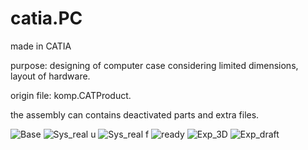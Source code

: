# catia.PC
made in CATIA

purpose: designing of computer case considering limited dimensions, layout of hardware.

origin file: komp.CATProduct.

the assembly can contains deactivated parts and extra files.

![Base](https://user-images.githubusercontent.com/106025271/187071316-301d025a-6477-47a1-9a1b-4e14375ddb0f.JPG)
![Sys_real u](https://user-images.githubusercontent.com/106025271/187071345-02ae7bf8-2250-403c-a570-3df7ec0e12a7.jpg)
![Sys_real f](https://user-images.githubusercontent.com/106025271/187071347-7fa244e6-0b1a-4537-897f-fcb7a274b0f1.jpg)
![ready](https://user-images.githubusercontent.com/106025271/187071346-7c27bcea-e70e-4db4-8a18-90845930623c.png)
![Exp_3D](https://user-images.githubusercontent.com/106025271/187071318-7024f763-f0b6-440e-8439-cd6092c4d21b.png)
![Exp_draft](https://user-images.githubusercontent.com/106025271/187071319-c4b35e1f-d009-4792-b6c8-3ee9489f9240.png)

